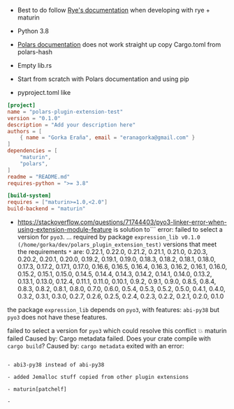 - Best to do follow [Rye's documentation](https://rye.astral.sh/guide/rust/#new-project) when developing with rye + maturin

- Python 3.8

- [Polars documentation](https://docs.pola.rs/user-guide/expressions/plugins/#setting-up) does not work straight up copy Cargo.toml from polars-hash

- Empty lib.rs

- Start from scratch with Polars documentation and using pip

- pyproject.toml like
```toml
[project]
name = "polars-plugin-extension-test"
version = "0.1.0"
description = "Add your description here"
authors = [
    { name = "Gorka Eraña", email = "eranagorka@gmail.com" }
]
dependencies = [
    "maturin",
    "polars",
]
readme = "README.md"
requires-python = ">= 3.8"

[build-system]
requires = ["maturin>=1.0,<2.0"]
build-backend = "maturin"
```

- https://stackoverflow.com/questions/71744403/pyo3-linker-error-when-using-extension-module-feature is solution to```
error: failed to select a version for `pyo3`.
    ... required by package `expression_lib v0.1.0 (/home/gorka/dev/polars_plugin_extension_test)`
versions that meet the requirements `*` are: 0.22.1, 0.22.0, 0.21.2, 0.21.1, 0.21.0, 0.20.3, 0.20.2, 0.20.1, 0.20.0, 0.19.2, 0.19.1, 0.19.0, 0.18.3, 0.18.2, 0.18.1, 0.18.0, 0.17.3, 0.17.2, 0.17.1, 0.17.0, 0.16.6, 0.16.5, 0.16.4, 0.16.3, 0.16.2, 0.16.1, 0.16.0, 0.15.2, 0.15.1, 0.15.0, 0.14.5, 0.14.4, 0.14.3, 0.14.2, 0.14.1, 0.14.0, 0.13.2, 0.13.1, 0.13.0, 0.12.4, 0.11.1, 0.11.0, 0.10.1, 0.9.2, 0.9.1, 0.9.0, 0.8.5, 0.8.4, 0.8.3, 0.8.2, 0.8.1, 0.8.0, 0.7.0, 0.6.0, 0.5.4, 0.5.3, 0.5.2, 0.5.0, 0.4.1, 0.4.0, 0.3.2, 0.3.1, 0.3.0, 0.2.7, 0.2.6, 0.2.5, 0.2.4, 0.2.3, 0.2.2, 0.2.1, 0.2.0, 0.1.0

the package `expression_lib` depends on `pyo3`, with features: `abi-py38` but `pyo3` does not have these features.


failed to select a version for `pyo3` which could resolve this conflict
💥 maturin failed
  Caused by: Cargo metadata failed. Does your crate compile with `cargo build`?
  Caused by: `cargo metadata` exited with an error:
  ```

- abi3-py38 instead of abi-py38

- added Jemalloc stuff copied from other plugin extensions

- maturin[patchelf]

- 
